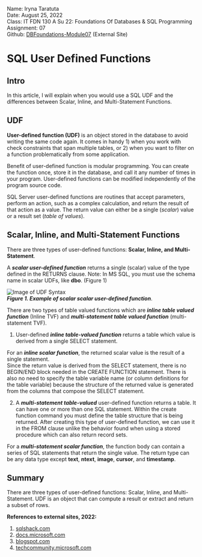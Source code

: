 Name: Iryna Taratuta  
Date: August 25, 2022  
Class: IT FDN 130 A Su 22: Foundations Of Databases & SQL Programming  
Assignment: 07  
Github: [DBFoundations-Module07](https://github.com/HombreSQL/DBFoundations-Module07) (External Site)  
# SQL User Defined Functions 
## Intro  
In this article, I will explain when you would use a SQL UDF and the differences between Scalar, Inline,   and Multi-Statement Functions.  
## UDF
**User-defined function (UDF)** is an object stored in the database to avoid writing the same code again. It comes in handy 1) when you work with check constraints that span multiple tables, or 2) when you want to filter on a function problematically from some application.
  
Benefit of user-defined function is modular programming. You can create the function once, store it in the database, and call it any number of times in your program. User-defined functions can be modified independently of the program source code.  
  
SQL Server user-defined functions are routines that accept parameters, perform an action, such as a complex calculation, and return the result of that action as a value. The return value can either be a single (*scalar*) value or a result set (*table of values*).  
## Scalar, Inline, and Multi-Statement Functions
There are three types of user-defined functions: **Scalar, Inline, and Multi-Statement**. 
  
A ***scalar user-defined function*** returns a single (scalar) value of the type defined in the RETURNS clause. Note: In MS SQL, you must use the schema name in scalar UDFs, like **dbo**. (Figure 1)  
  
![Image of UDF Syntax]([docs/Capture.JPG](https://github.com/HombreSQL/DBFoundations-Module07/blob/96f59e21c06a5ad06741efc0949bccd324540933/docs/Capture.JPG))  
***Figure 1. Example of scalar scalar user-defined function***. 
  
There are two types of table valued functions which are ***inline table valued function*** (Inline TVF) and ***multi-statement table valued function*** (multi-statement TVF).

1) User-defined ***inline table-valued function*** returns a table which value is derived from a single SELECT statement.  
  
For an ***inline scalar function***, the returned scalar value is the result of a single statement.  
Since the return value is derived from the SELECT statement, there is no BEGIN/END block needed in the CREATE FUNCTION statement. There is also no need to specify the table variable name (or column definitions for the table variable) because the structure of the returned value is generated from the columns that compose the SELECT statement.  
  
2) A ***multi-statement table-valued*** user-defined function returns a table. It can have one or more than one SQL statement. Within the create function command you must define the table structure that is being returned. After creating this type of user-defined function, we can use it in the FROM clause unlike the behavior found when using a stored procedure which can also return record sets. 
    
For a ***multi-statement scalar function***, the function body can contain a series of SQL statements that return the single value. The return type can be any data type except **text**, **ntext**, **image**, **cursor**, and **timestamp**.  
## Summary  
There are three types of user-defined functions: Scalar, Inline, and Multi-Statement. UDF is an object that can compute a result or extract and return a subset of rows.
  
    
**References to external sites, 2022:**
1) [sqlshack.com](https://www.sqlshack.com/learn-sql-user-defined-functions/)
2) [docs.microsoft.com](https://docs.microsoft.com/en-us/sql/relational-databases/user-defined-functions/user-defined-functions?view=sql-server-ver16)
3) [blogspot.com](https://excelkingdom.blogspot.com/2018/01/how-to-create-scalar-inline-and-multi.html)
4) [techcommunity.microsoft.com](https://techcommunity.microsoft.com/t5/sql-server-support-blog/query-performance-and-multi-statement-table-valued-functions/ba-p/316226)
